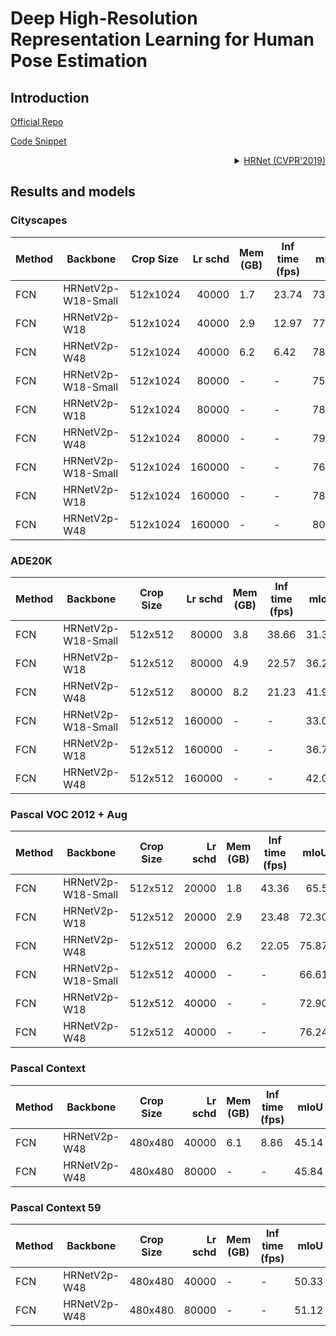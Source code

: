 # Deep High-Resolution Representation Learning for Human Pose Estimation

## Introduction

<!-- [ALGORITHM] -->

<a href="https://github.com/HRNet/HRNet-Semantic-Segmentation">Official Repo</a>

<a href="https://github.com/open-mmlab/mmsegmentation/blob/v0.17.0/mmseg/models/backbones/hrnet.py#L218">Code Snippet</a>

<details>
<summary align="right"><a href="https://arxiv.org/abs/1908.07919">HRNet (CVPR'2019)</a></summary>

```latext
@inproceedings{SunXLW19,
  title={Deep High-Resolution Representation Learning for Human Pose Estimation},
  author={Ke Sun and Bin Xiao and Dong Liu and Jingdong Wang},
  booktitle={CVPR},
  year={2019}
}
```

</details>

## Results and models

### Cityscapes

| Method | Backbone           | Crop Size | Lr schd | Mem (GB) | Inf time (fps) |  mIoU | mIoU(ms+flip) | config                                                                                                                 | download                                                                                                                                                                                                                                                                                                                                   |
| ------ | ------------------ | --------- | ------: | -------- | -------------- | ----: | ------------: | ---------------------------------------------------------------------------------------------------------------------- | ------------------------------------------------------------------------------------------------------------------------------------------------------------------------------------------------------------------------------------------------------------------------------------------------------------------------------------------ |
| FCN    | HRNetV2p-W18-Small | 512x1024  |   40000 | 1.7      | 23.74          | 73.86 |         75.91 | [config](https://github.com/open-mmlab/mmsegmentation/blob/master/configs/hrnet/fcn_hr18s_512x1024_40k_cityscapes.py)  | [model](https://download.openmmlab.com/mmsegmentation/v0.5/hrnet/fcn_hr18s_512x1024_40k_cityscapes/fcn_hr18s_512x1024_40k_cityscapes_20200601_014216-93db27d0.pth) &#124; [log](https://download.openmmlab.com/mmsegmentation/v0.5/hrnet/fcn_hr18s_512x1024_40k_cityscapes/fcn_hr18s_512x1024_40k_cityscapes_20200601_014216.log.json)     |
| FCN    | HRNetV2p-W18       | 512x1024  |   40000 | 2.9      | 12.97          | 77.19 |         78.92 | [config](https://github.com/open-mmlab/mmsegmentation/blob/master/configs/hrnet/fcn_hr18_512x1024_40k_cityscapes.py)   | [model](https://download.openmmlab.com/mmsegmentation/v0.5/hrnet/fcn_hr18_512x1024_40k_cityscapes/fcn_hr18_512x1024_40k_cityscapes_20200601_014216-f196fb4e.pth) &#124; [log](https://download.openmmlab.com/mmsegmentation/v0.5/hrnet/fcn_hr18_512x1024_40k_cityscapes/fcn_hr18_512x1024_40k_cityscapes_20200601_014216.log.json)         |
| FCN    | HRNetV2p-W48       | 512x1024  |   40000 | 6.2      | 6.42           | 78.48 |         79.69 | [config](https://github.com/open-mmlab/mmsegmentation/blob/master/configs/hrnet/fcn_hr48_512x1024_40k_cityscapes.py)   | [model](https://download.openmmlab.com/mmsegmentation/v0.5/hrnet/fcn_hr48_512x1024_40k_cityscapes/fcn_hr48_512x1024_40k_cityscapes_20200601_014240-a989b146.pth) &#124; [log](https://download.openmmlab.com/mmsegmentation/v0.5/hrnet/fcn_hr48_512x1024_40k_cityscapes/fcn_hr48_512x1024_40k_cityscapes_20200601_014240.log.json)         |
| FCN    | HRNetV2p-W18-Small | 512x1024  |   80000 | -        | -              | 75.31 |         77.48 | [config](https://github.com/open-mmlab/mmsegmentation/blob/master/configs/hrnet/fcn_hr18s_512x1024_80k_cityscapes.py)  | [model](https://download.openmmlab.com/mmsegmentation/v0.5/hrnet/fcn_hr18s_512x1024_80k_cityscapes/fcn_hr18s_512x1024_80k_cityscapes_20200601_202700-1462b75d.pth) &#124; [log](https://download.openmmlab.com/mmsegmentation/v0.5/hrnet/fcn_hr18s_512x1024_80k_cityscapes/fcn_hr18s_512x1024_80k_cityscapes_20200601_202700.log.json)     |
| FCN    | HRNetV2p-W18       | 512x1024  |   80000 | -        | -              | 78.65 |         80.35 | [config](https://github.com/open-mmlab/mmsegmentation/blob/master/configs/hrnet/fcn_hr18_512x1024_80k_cityscapes.py)   | [model](https://download.openmmlab.com/mmsegmentation/v0.5/hrnet/fcn_hr18_512x1024_80k_cityscapes/fcn_hr18_512x1024_80k_cityscapes_20200601_223255-4e7b345e.pth) &#124; [log](https://download.openmmlab.com/mmsegmentation/v0.5/hrnet/fcn_hr18_512x1024_80k_cityscapes/fcn_hr18_512x1024_80k_cityscapes_20200601_223255.log.json)         |
| FCN    | HRNetV2p-W48       | 512x1024  |   80000 | -        | -              | 79.93 |         80.72 | [config](https://github.com/open-mmlab/mmsegmentation/blob/master/configs/hrnet/fcn_hr48_512x1024_80k_cityscapes.py)   | [model](https://download.openmmlab.com/mmsegmentation/v0.5/hrnet/fcn_hr48_512x1024_80k_cityscapes/fcn_hr48_512x1024_80k_cityscapes_20200601_202606-58ea95d6.pth) &#124; [log](https://download.openmmlab.com/mmsegmentation/v0.5/hrnet/fcn_hr48_512x1024_80k_cityscapes/fcn_hr48_512x1024_80k_cityscapes_20200601_202606.log.json)         |
| FCN    | HRNetV2p-W18-Small | 512x1024  |  160000 | -        | -              | 76.31 |         78.31 | [config](https://github.com/open-mmlab/mmsegmentation/blob/master/configs/hrnet/fcn_hr18s_512x1024_160k_cityscapes.py) | [model](https://download.openmmlab.com/mmsegmentation/v0.5/hrnet/fcn_hr18s_512x1024_160k_cityscapes/fcn_hr18s_512x1024_160k_cityscapes_20200602_190901-4a0797ea.pth) &#124; [log](https://download.openmmlab.com/mmsegmentation/v0.5/hrnet/fcn_hr18s_512x1024_160k_cityscapes/fcn_hr18s_512x1024_160k_cityscapes_20200602_190901.log.json) |
| FCN    | HRNetV2p-W18       | 512x1024  |  160000 | -        | -              | 78.80 |         80.74 | [config](https://github.com/open-mmlab/mmsegmentation/blob/master/configs/hrnet/fcn_hr18_512x1024_160k_cityscapes.py)  | [model](https://download.openmmlab.com/mmsegmentation/v0.5/hrnet/fcn_hr18_512x1024_160k_cityscapes/fcn_hr18_512x1024_160k_cityscapes_20200602_190822-221e4a4f.pth) &#124; [log](https://download.openmmlab.com/mmsegmentation/v0.5/hrnet/fcn_hr18_512x1024_160k_cityscapes/fcn_hr18_512x1024_160k_cityscapes_20200602_190822.log.json)     |
| FCN    | HRNetV2p-W48       | 512x1024  |  160000 | -        | -              | 80.65 |         81.92 | [config](https://github.com/open-mmlab/mmsegmentation/blob/master/configs/hrnet/fcn_hr48_512x1024_160k_cityscapes.py)  | [model](https://download.openmmlab.com/mmsegmentation/v0.5/hrnet/fcn_hr48_512x1024_160k_cityscapes/fcn_hr48_512x1024_160k_cityscapes_20200602_190946-59b7973e.pth) &#124; [log](https://download.openmmlab.com/mmsegmentation/v0.5/hrnet/fcn_hr48_512x1024_160k_cityscapes/fcn_hr48_512x1024_160k_cityscapes_20200602_190946.log.json)     |

### ADE20K

| Method | Backbone           | Crop Size | Lr schd | Mem (GB) | Inf time (fps) |  mIoU | mIoU(ms+flip) | config                                                                                                            | download                                                                                                                                                                                                                                                                                                               |
| ------ | ------------------ | --------- | ------: | -------- | -------------- | ----: | ------------: | ----------------------------------------------------------------------------------------------------------------- | ---------------------------------------------------------------------------------------------------------------------------------------------------------------------------------------------------------------------------------------------------------------------------------------------------------------------- |
| FCN    | HRNetV2p-W18-Small | 512x512   |   80000 | 3.8      | 38.66          | 31.38 |         32.45 | [config](https://github.com/open-mmlab/mmsegmentation/blob/master/configs/hrnet/fcn_hr18s_512x512_80k_ade20k.py)  | [model](https://download.openmmlab.com/mmsegmentation/v0.5/hrnet/fcn_hr18s_512x512_80k_ade20k/fcn_hr18s_512x512_80k_ade20k_20200614_144345-77fc814a.pth) &#124; [log](https://download.openmmlab.com/mmsegmentation/v0.5/hrnet/fcn_hr18s_512x512_80k_ade20k/fcn_hr18s_512x512_80k_ade20k_20200614_144345.log.json)     |
| FCN    | HRNetV2p-W18       | 512x512   |   80000 | 4.9      | 22.57          | 36.27 |         37.28 | [config](https://github.com/open-mmlab/mmsegmentation/blob/master/configs/hrnet/fcn_hr18_512x512_80k_ade20k.py)   | [model](https://download.openmmlab.com/mmsegmentation/v0.5/hrnet/fcn_hr18_512x512_80k_ade20k/fcn_hr18_512x512_80k_ade20k_20210827_114910-6c9382c0.pth) &#124; [log](https://download.openmmlab.com/mmsegmentation/v0.5/hrnet/fcn_hr18_512x512_80k_ade20k/fcn_hr18_512x512_80k_ade20k_20210827_114910.log.json)         |
| FCN    | HRNetV2p-W48       | 512x512   |   80000 | 8.2      | 21.23          | 41.90 |         43.27 | [config](https://github.com/open-mmlab/mmsegmentation/blob/master/configs/hrnet/fcn_hr48_512x512_80k_ade20k.py)   | [model](https://download.openmmlab.com/mmsegmentation/v0.5/hrnet/fcn_hr48_512x512_80k_ade20k/fcn_hr48_512x512_80k_ade20k_20200614_193946-7ba5258d.pth) &#124; [log](https://download.openmmlab.com/mmsegmentation/v0.5/hrnet/fcn_hr48_512x512_80k_ade20k/fcn_hr48_512x512_80k_ade20k_20200614_193946.log.json)         |
| FCN    | HRNetV2p-W18-Small | 512x512   |  160000 | -        | -              | 33.07 |         34.56 | [config](https://github.com/open-mmlab/mmsegmentation/blob/master/configs/hrnet/fcn_hr18s_512x512_160k_ade20k.py) | [model](https://download.openmmlab.com/mmsegmentation/v0.5/hrnet/fcn_hr18s_512x512_160k_ade20k/fcn_hr18s_512x512_160k_ade20k_20210829_174739-f1e7c2e7.pth) &#124; [log](https://download.openmmlab.com/mmsegmentation/v0.5/hrnet/fcn_hr18s_512x512_160k_ade20k/fcn_hr18s_512x512_160k_ade20k_20210829_174739.log.json) |
| FCN    | HRNetV2p-W18       | 512x512   |  160000 | -        | -              | 36.79 |         38.58 | [config](https://github.com/open-mmlab/mmsegmentation/blob/master/configs/hrnet/fcn_hr18_512x512_160k_ade20k.py)  | [model](https://download.openmmlab.com/mmsegmentation/v0.5/hrnet/fcn_hr18_512x512_160k_ade20k/fcn_hr18_512x512_160k_ade20k_20200614_214426-ca961836.pth) &#124; [log](https://download.openmmlab.com/mmsegmentation/v0.5/hrnet/fcn_hr18_512x512_160k_ade20k/fcn_hr18_512x512_160k_ade20k_20200614_214426.log.json)     |
| FCN    | HRNetV2p-W48       | 512x512   |  160000 | -        | -              | 42.02 |         43.86 | [config](https://github.com/open-mmlab/mmsegmentation/blob/master/configs/hrnet/fcn_hr48_512x512_160k_ade20k.py)  | [model](https://download.openmmlab.com/mmsegmentation/v0.5/hrnet/fcn_hr48_512x512_160k_ade20k/fcn_hr48_512x512_160k_ade20k_20200614_214407-a52fc02c.pth) &#124; [log](https://download.openmmlab.com/mmsegmentation/v0.5/hrnet/fcn_hr48_512x512_160k_ade20k/fcn_hr48_512x512_160k_ade20k_20200614_214407.log.json)     |

### Pascal VOC 2012 + Aug

| Method | Backbone           | Crop Size | Lr schd | Mem (GB) | Inf time (fps) |  mIoU | mIoU(ms+flip) | config                                                                                                             | download                                                                                                                                                                                                                                                                                                                   |
| ------ | ------------------ | --------- | ------: | -------- | -------------- | ----: | ------------: | ------------------------------------------------------------------------------------------------------------------ | -------------------------------------------------------------------------------------------------------------------------------------------------------------------------------------------------------------------------------------------------------------------------------------------------------------------------- |
| FCN    | HRNetV2p-W18-Small | 512x512   |   20000 | 1.8      | 43.36          | 65.5 |         68.89 | [config](https://github.com/open-mmlab/mmsegmentation/blob/master/configs/hrnet/fcn_hr18s_512x512_20k_voc12aug.py) | [model](https://download.openmmlab.com/mmsegmentation/v0.5/hrnet/fcn_hr18s_512x512_20k_voc12aug/fcn_hr18s_512x512_20k_voc12aug_20210829_174910-0aceadb4.pth) &#124; [log](https://download.openmmlab.com/mmsegmentation/v0.5/hrnet/fcn_hr18s_512x512_20k_voc12aug/fcn_hr18s_512x512_20k_voc12aug_20210829_174910.log.json) |
| FCN    | HRNetV2p-W18       | 512x512   |   20000 | 2.9      | 23.48          | 72.30 |         74.71 | [config](https://github.com/open-mmlab/mmsegmentation/blob/master/configs/hrnet/fcn_hr18_512x512_20k_voc12aug.py)  | [model](https://download.openmmlab.com/mmsegmentation/v0.5/hrnet/fcn_hr18_512x512_20k_voc12aug/fcn_hr18_512x512_20k_voc12aug_20200617_224503-488d45f7.pth) &#124; [log](https://download.openmmlab.com/mmsegmentation/v0.5/hrnet/fcn_hr18_512x512_20k_voc12aug/fcn_hr18_512x512_20k_voc12aug_20200617_224503.log.json)     |
| FCN    | HRNetV2p-W48       | 512x512   |   20000 | 6.2      | 22.05          | 75.87 |         78.58 | [config](https://github.com/open-mmlab/mmsegmentation/blob/master/configs/hrnet/fcn_hr48_512x512_20k_voc12aug.py)  | [model](https://download.openmmlab.com/mmsegmentation/v0.5/hrnet/fcn_hr48_512x512_20k_voc12aug/fcn_hr48_512x512_20k_voc12aug_20200617_224419-89de05cd.pth) &#124; [log](https://download.openmmlab.com/mmsegmentation/v0.5/hrnet/fcn_hr48_512x512_20k_voc12aug/fcn_hr48_512x512_20k_voc12aug_20200617_224419.log.json)     |
| FCN    | HRNetV2p-W18-Small | 512x512   |   40000 | -        | -              | 66.61 |         70.00 | [config](https://github.com/open-mmlab/mmsegmentation/blob/master/configs/hrnet/fcn_hr18s_512x512_40k_voc12aug.py) | [model](https://download.openmmlab.com/mmsegmentation/v0.5/hrnet/fcn_hr18s_512x512_40k_voc12aug/fcn_hr18s_512x512_40k_voc12aug_20200614_000648-4f8d6e7f.pth) &#124; [log](https://download.openmmlab.com/mmsegmentation/v0.5/hrnet/fcn_hr18s_512x512_40k_voc12aug/fcn_hr18s_512x512_40k_voc12aug_20200614_000648.log.json) |
| FCN    | HRNetV2p-W18       | 512x512   |   40000 | -        | -              | 72.90 |         75.59 | [config](https://github.com/open-mmlab/mmsegmentation/blob/master/configs/hrnet/fcn_hr18_512x512_40k_voc12aug.py)  | [model](https://download.openmmlab.com/mmsegmentation/v0.5/hrnet/fcn_hr18_512x512_40k_voc12aug/fcn_hr18_512x512_40k_voc12aug_20200613_224401-1b4b76cd.pth) &#124; [log](https://download.openmmlab.com/mmsegmentation/v0.5/hrnet/fcn_hr18_512x512_40k_voc12aug/fcn_hr18_512x512_40k_voc12aug_20200613_224401.log.json)     |
| FCN    | HRNetV2p-W48       | 512x512   |   40000 | -        | -              | 76.24 |         78.49 | [config](https://github.com/open-mmlab/mmsegmentation/blob/master/configs/hrnet/fcn_hr48_512x512_40k_voc12aug.py)  | [model](https://download.openmmlab.com/mmsegmentation/v0.5/hrnet/fcn_hr48_512x512_40k_voc12aug/fcn_hr48_512x512_40k_voc12aug_20200613_222111-1b0f18bc.pth) &#124; [log](https://download.openmmlab.com/mmsegmentation/v0.5/hrnet/fcn_hr48_512x512_40k_voc12aug/fcn_hr48_512x512_40k_voc12aug_20200613_222111.log.json)     |

### Pascal Context

| Method | Backbone     | Crop Size | Lr schd | Mem (GB) | Inf time (fps) |  mIoU | mIoU(ms+flip) | config                                                                                                                  | download                                                                                                                                                                                                                                                                                                                                       |
| ------ | ------------ | --------- | ------: | -------- | -------------- | ----: | ------------: | ----------------------------------------------------------------------------------------------------------------------- | ---------------------------------------------------------------------------------------------------------------------------------------------------------------------------------------------------------------------------------------------------------------------------------------------------------------------------------------------- |
| FCN    | HRNetV2p-W48 | 480x480   |   40000 | 6.1      | 8.86           | 45.14 |         47.42 | [config](https://github.com/open-mmlab/mmsegmentation/blob/master/configs/hrnet/fcn_hr48_480x480_40k_pascal_context.py) | [model](https://download.openmmlab.com/mmsegmentation/v0.5/hrnet/fcn_hr48_480x480_40k_pascal_context/fcn_hr48_480x480_40k_pascal_context_20200911_164852-667d00b0.pth) &#124; [log](https://download.openmmlab.com/mmsegmentation/v0.5/hrnet/fcn_hr48_480x480_40k_pascal_context/fcn_hr48_480x480_40k_pascal_context-20200911_164852.log.json) |
| FCN    | HRNetV2p-W48 | 480x480   |   80000 | -        | -              | 45.84 |         47.84 | [config](https://github.com/open-mmlab/mmsegmentation/blob/master/configs/hrnet/fcn_hr48_480x480_80k_pascal_context.py) | [model](https://download.openmmlab.com/mmsegmentation/v0.5/hrnet/fcn_hr48_480x480_80k_pascal_context/fcn_hr48_480x480_80k_pascal_context_20200911_155322-847a6711.pth) &#124; [log](https://download.openmmlab.com/mmsegmentation/v0.5/hrnet/fcn_hr48_480x480_80k_pascal_context/fcn_hr48_480x480_80k_pascal_context-20200911_155322.log.json) |

### Pascal Context 59

| Method | Backbone     | Crop Size | Lr schd | Mem (GB) | Inf time (fps) |  mIoU | mIoU(ms+flip) | config                                                                                                                  | download                                                                                                                                                                                                                                                                                                                                       |
| ------ | ------------ | --------- | ------: | -------- | -------------- | ----: | ------------: | ----------------------------------------------------------------------------------------------------------------------- | ---------------------------------------------------------------------------------------------------------------------------------------------------------------------------------------------------------------------------------------------------------------------------------------------------------------------------------------------- |
| FCN    | HRNetV2p-W48 | 480x480   |   40000 | -     | -           | 50.33 |         52.83 | [config](https://github.com/open-mmlab/mmsegmentation/blob/master/configs/hrnet/fcn_hr48_480x480_40k_pascal_context_59.py) | [model](https://download.openmmlab.com/mmsegmentation/v0.5/hrnet/fcn_hr48_480x480_40k_pascal_context_59/fcn_hr48_480x480_40k_pascal_context_59_20210410_122738-b808b8b2.pth) &#124; [log](https://download.openmmlab.com/mmsegmentation/v0.5/hrnet/fcn_hr48_480x480_40k_pascal_context_59/fcn_hr48_480x480_40k_pascal_context_59-20210410_122738.log.json) |
| FCN    | HRNetV2p-W48 | 480x480   |   80000 | -        | -              | 51.12 |         53.56 | [config](https://github.com/open-mmlab/mmsegmentation/blob/master/configs/hrnet/fcn_hr48_480x480_80k_pascal_context_59.py) | [model](https://download.openmmlab.com/mmsegmentation/v0.5/hrnet/fcn_hr48_480x480_80k_pascal_context_59/fcn_hr48_480x480_80k_pascal_context_59_20210411_003240-3ae7081e.pth) &#124; [log](https://download.openmmlab.com/mmsegmentation/v0.5/hrnet/fcn_hr48_480x480_80k_pascal_context_59/fcn_hr48_480x480_80k_pascal_context_59-20210411_003240.log.json) |
